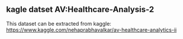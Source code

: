 ## kagle datset AV:Healthcare-Analysis-2

This dataset can be extracted from kaggle: https://www.kaggle.com/nehaprabhavalkar/av-healthcare-analytics-ii